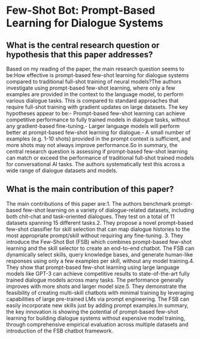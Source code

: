 # Few-Shot Bot: Prompt-Based Learning for Dialogue Systems

## What is the central research question or hypothesis that this paper addresses?

Based on my reading of the paper, the main research question seems to be:How effective is prompt-based few-shot learning for dialogue systems compared to traditional full-shot training of neural models?The authors investigate using prompt-based few-shot learning, where only a few examples are provided in the context to the language model, to perform various dialogue tasks. This is compared to standard approaches that require full-shot training with gradient updates on large datasets. The key hypotheses appear to be:- Prompt-based few-shot learning can achieve competitive performance to fully trained models in dialogue tasks, without any gradient-based fine-tuning.- Larger language models will perform better at prompt-based few-shot learning for dialogue.- A small number of examples (e.g. 1-10 shots) provided in the prompt context is sufficient, and more shots may not always improve performance.So in summary, the central research question is assessing if prompt-based few-shot learning can match or exceed the performance of traditional full-shot trained models for conversational AI tasks. The authors systematically test this across a wide range of dialogue datasets and models.


## What is the main contribution of this paper?

The main contributions of this paper are:1. The authors benchmark prompt-based few-shot learning on a variety of dialogue-related datasets, including both chit-chat and task-oriented dialogues. They test on a total of 11 datasets spanning 15 different tasks.2. They propose a novel prompt-based few-shot classifier for skill selection that can map dialogue histories to the most appropriate prompt/skill without requiring any fine-tuning. 3. They introduce the Few-Shot Bot (FSB) which combines prompt-based few-shot learning and the skill selector to create an end-to-end chatbot. The FSB can dynamically select skills, query knowledge bases, and generate human-like responses using only a few examples per skill, without any model training.4. They show that prompt-based few-shot learning using large language models like GPT-3 can achieve competitive results to state-of-the-art fully trained dialogue models across many tasks. The performance generally improves with more shots and larger model size.5. They demonstrate the feasibility of creating multi-skill chatbots with minimal training by leveraging capabilities of large pre-trained LMs via prompt engineering. The FSB can easily incorporate new skills just by adding prompt examples.In summary, the key innovation is showing the potential of prompt-based few-shot learning for building dialogue systems without expensive model training, through comprehensive empirical evaluation across multiple datasets and introduction of the FSB chatbot framework.
